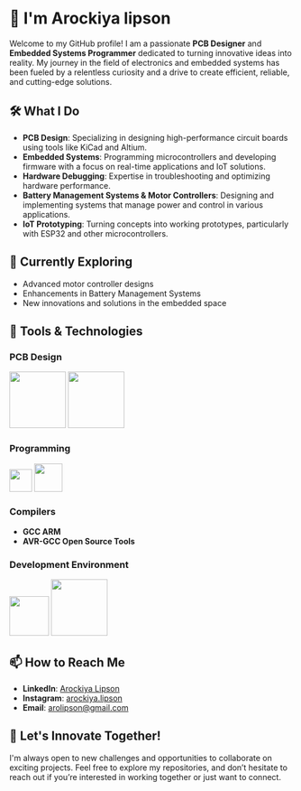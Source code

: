 # 👋 I'm Arockiya lipson

Welcome to my GitHub profile! I am a passionate **PCB Designer** and **Embedded Systems Programmer** dedicated to turning innovative ideas into reality. My journey in the field of electronics and embedded systems has been fueled by a relentless curiosity and a drive to create efficient, reliable, and cutting-edge solutions.

## 🛠️ What I Do

- **PCB Design**: Specializing in designing high-performance circuit boards using tools like KiCad and Altium.
- **Embedded Systems**: Programming microcontrollers and developing firmware with a focus on real-time applications and IoT solutions.
- **Hardware Debugging**: Expertise in troubleshooting and optimizing hardware performance.
- **Battery Management Systems & Motor Controllers**: Designing and implementing systems that manage power and control in various applications.
- **IoT Prototyping**: Turning concepts into working prototypes, particularly with ESP32 and other microcontrollers.

## 🌱 Currently Exploring

- Advanced motor controller designs
- Enhancements in Battery Management Systems
- New innovations and solutions in the embedded space

## 🔧 Tools & Technologies

### PCB Design
 <img src="https://www.kicad.org/img/kicad_logo_small.png" width=100px> <!--kicad--> 
 <img src="https://cdn-static.altium.com/themes/custom/altium_designer_new/html/dist/images/logo-ad-black.svg" width=100px > <!--Altium-->

### Programming
<img src="https://upload.wikimedia.org/wikipedia/commons/1/18/C_Programming_Language.svg" width = 40px> <!--C lang-->
<img src="https://upload.wikimedia.org/wikipedia/commons/1/1f/Python_logo_01.svg" width = 50px> <!--python-->


### Compilers
- **GCC ARM**
- **AVR-GCC Open Source Tools**

### Development Environment
<img src="https://upload.wikimedia.org/wikipedia/commons/c/cd/PlatformIO_logo.svg" width = 70px>
<img src="https://imgs.search.brave.com/1tkVRf1uC7LGdLaLOasZmLnvd22f2M1B7akfXXyVde0/rs:fit:860:0:0:0/g:ce/aHR0cHM6Ly9sb2dv/dHlwLnVzL2ZpbGUv/dnMtY29kZS5zdmc" width = 100px>

## 📫 How to Reach Me

- **LinkedIn**: [Arockiya Lipson](https://www.linkedin.com/in/arockiya-lipson-458b12214)
- **Instagram**: [arockiya.lipson](https://www.instagram.com/arockiya.lipson?igsh=MTA1MWF6ZjhyY256MQ==)
- **Email**: arolipson@gmail.com


## 🚀 Let's Innovate Together!

I'm always open to new challenges and opportunities to collaborate on exciting projects. Feel free to explore my repositories, and don’t hesitate to reach out if you’re interested in working together or just want to connect.
